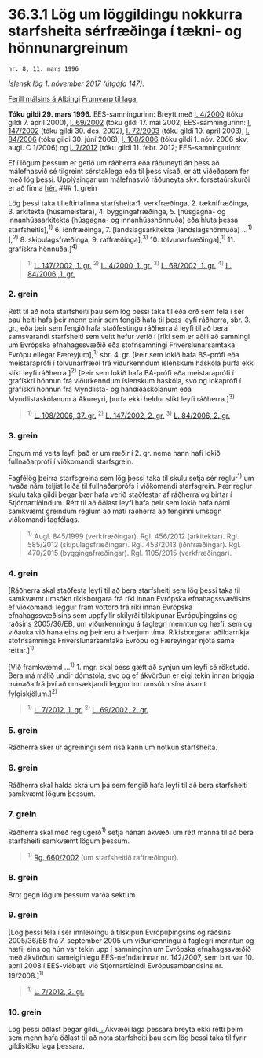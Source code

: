 # 36.3.1 Lög um löggildingu nokkurra starfsheita sérfræðinga í tækni- og hönnunargreinum

`nr. 8, 11. mars 1996`

_Íslensk lög 1. nóvember 2017 (útgáfa 147)._

[Ferill málsins á Alþingi](https://www.althingi.is/thingstorf/thingmalalistar-eftir-thingum/ferill/?ltg=120&mnr=102)
[Frumvarp til laga.](https://www.althingi.is/altext/120/s/0107.html)

**Tóku gildi 29. mars 1996.**
EES-samningurinn:
Breytt með
[l. 4/2000](https://althingi.is/altext/stjt/2000.004.html) (tóku gildi 7. apríl 2000),
[l. 69/2002](https://althingi.is/altext/stjt/2002.069.html) (tóku gildi 17. maí 2002;
EES-samningurinn:
[l. 147/2002](https://althingi.is/altext/stjt/2002.147.html) (tóku gildi 30. des. 2002),
[l. 72/2003](https://althingi.is/altext/stjt/2003.072.html) (tóku gildi 10. apríl 2003),
[l. 84/2006](https://althingi.is/altext/stjt/2006.084.html) (tóku gildi 30. júní 2006),
[l. 108/2006](https://althingi.is/altext/stjt/2006.108.html) (tóku gildi 1. nóv. 2006 skv. augl. C 1/2006) og
[l. 7/2012](https://althingi.is/altext/stjt/2012.007.html) (tóku gildi 11. febr. 2012;
EES-samningurinn:

Ef í lögum þessum er getið um ráðherra eða ráðuneyti án þess að málefnasvið sé tilgreint sérstaklega eða til þess vísað, er átt viðeðasem fer með lög þessi. Upplýsingar um málefnasvið ráðuneyta skv. forsetaúrskurði er að finna [hér.](2017015.md) ### 1. grein

Lög þessi taka til eftirtalinna starfsheita:1. verkfræðinga,
2. tæknifræðinga,
3. arkitekta (húsameistara),
4. byggingafræðinga,
5. [húsgagna- og innanhússarkitekta (húsgagna- og innanhússhönnuða) eða hluta þessa starfsheitis],<sup>1)</sup> 
6. iðnfræðinga,
7. [landslagsarkitekta (landslagshönnuða) …<sup>1)</sup> ],<sup>2)</sup> 
8. skipulagsfræðinga,
9. raffræðinga],<sup>3)</sup> 
10. tölvunarfræðinga],<sup>1)</sup> 
11. grafískra hönnuða.]<sup>4)</sup> 

> <sup>1)</sup> [L. 147/2002, 1. gr.](https://althingi.is/altext/stjt/2002.147.html) <sup>2)</sup> [L. 4/2000, 1. gr.](https://althingi.is/altext/stjt/2000.004.html) <sup>3)</sup> [L. 69/2002, 1. gr.](https://althingi.is/altext/stjt/2002.069.html) <sup>4)</sup> [L. 84/2006, 1. gr.](https://althingi.is/altext/stjt/2006.084.html)

### 2. grein

Rétt til að nota starfsheiti þau sem lög þessi taka til eða orð sem fela í sér þau heiti hafa þeir menn einir sem fengið hafa til þess leyfi ráðherra, sbr. 3. gr., eða þeir sem fengið hafa staðfestingu ráðherra á leyfi til að bera samsvarandi starfsheiti sem veitt hefur verið í [ríki sem er aðili að samningi um Evrópska efnahagssvæðið eða stofnsamningi Fríverslunarsamtaka Evrópu ellegar Færeyjum],<sup>1)</sup> sbr. 4. gr. [Þeir sem lokið hafa BS-prófi eða meistaraprófi í tölvunarfræði frá viðurkenndum íslenskum háskóla þurfa ekki slíkt leyfi ráðherra.]<sup>2)</sup> [Þeir sem lokið hafa BA-prófi eða meistaraprófi í grafískri hönnun frá viðurkenndum íslenskum háskóla, svo og lokaprófi í grafískri hönnun frá Myndlista- og handíðaskólanum eða Myndlistaskólanum á Akureyri, þurfa ekki heldur slíkt leyfi ráðherra.]<sup>3)</sup> 

> <sup>1)</sup> [L. 108/2006, 37. gr.](https://althingi.is/altext/stjt/2006.108.html) <sup>2)</sup> [L. 147/2002, 2. gr.](https://althingi.is/altext/stjt/2002.147.html) <sup>3)</sup> [L. 84/2006, 2. gr.](https://althingi.is/altext/stjt/2006.084.html)

### 3. grein

Engum má veita leyfi það er um ræðir í 2. gr. nema hann hafi lokið fullnaðarprófi í viðkomandi starfsgrein.

Fagfélög þeirra starfsgreina sem lög þessi taka til skulu setja sér reglur<sup>1)</sup> um hvaða nám teljist leiða til fullnaðarprófs í viðkomandi starfsgrein. Þær reglur skulu taka gildi þegar þær hafa verið staðfestar af ráðherra og birtar í Stjórnartíðindum. Rétt til að öðlast leyfi hafa þeir sem lokið hafa námi samkvæmt greindum reglum að mati ráðherra að fenginni umsögn viðkomandi fagfélags.

> <sup>1)</sup> Augl. 845/1999 (verkfræðingar). Rgl. 456/2012 (arkitektar). Rgl. 585/2012 (skipulagsfræðingar). Rgl. 453/2013 (iðnfræðingar). Rgl. 470/2015 (byggingafræðingar). Rgl. 1105/2015 (verkfræðingar).



### 4. grein

[Ráðherra skal staðfesta leyfi til að bera starfsheiti sem lög þessi taka til samkvæmt umsókn ríkisborgara frá ríki innan Evrópska efnahagssvæðisins ef viðkomandi leggur fram vottorð frá ríki innan Evrópska efnahagssvæðisins sem uppfyllir skilyrði tilskipunar Evrópuþingsins og ráðsins 2005/36/EB, um viðurkenningu á faglegri menntun og hæfi, sem og viðauka við hana eins og þeir eru á hverjum tíma. Ríkisborgarar aðildarríkja stofnsamnings Fríverslunarsamtaka Evrópu og Færeyingar njóta sama réttar.]<sup>1)</sup> 

[Við framkvæmd …<sup>1)</sup> 1. mgr. skal þess gætt að synjun um leyfi sé rökstudd. Bera má málið undir dómstóla, svo og ef ákvörðun er eigi tekin innan þriggja mánaða frá því að umsækjandi leggur inn umsókn sína ásamt fylgiskjölum.]<sup>2)</sup> 

> <sup>1)</sup> [L. 7/2012, 1. gr.](https://althingi.is/altext/stjt/2012.007.html) <sup>2)</sup> [L. 69/2002, 2. gr.](https://althingi.is/altext/stjt/2002.069.html)

### 5. grein

Ráðherra sker úr ágreiningi sem rísa kann um notkun starfsheita.

### 6. grein

Ráðherra skal halda skrá um þá sem fengið hafa leyfi til að bera starfsheiti samkvæmt lögum þessum.

### 7. grein

Ráðherra skal með reglugerð<sup>1)</sup> setja nánari ákvæði um rétt manna til að bera starfsheiti samkvæmt lögum þessum.

> <sup>1)</sup> [Rg. 660/2002](https://www.reglugerd.is/reglugerdir/allar/nr/660-2002) (um starfsheitið raffræðingur).



### 8. grein

Brot gegn lögum þessum varða sektum.

### 9. grein

[Lög þessi fela í sér innleiðingu á tilskipun Evrópuþingsins og ráðsins 2005/36/EB frá 7. september 2005 um viðurkenningu á faglegri menntun og hæfi, eins og hún var tekin upp í samninginn um Evrópska efnahagssvæðið með ákvörðun sameiginlegu EES-nefndarinnar nr. 142/2007, sem birt var 10. apríl 2008 í EES-viðbæti við Stjórnartíðindi Evrópusambandsins nr. 19/2008.]<sup>1)</sup> 

> <sup>1)</sup> [L. 7/2012, 2. gr.](https://althingi.is/altext/stjt/2012.007.html)

### 10. grein

Lög þessi öðlast þegar gildi.[…](https://www.althingi.is/lagasafn/leidbeiningar/)Ákvæði laga þessara breyta ekki rétti þeim sem menn hafa öðlast til að nota starfsheiti þau sem lög þessi taka til fyrir gildistöku laga þessara.
